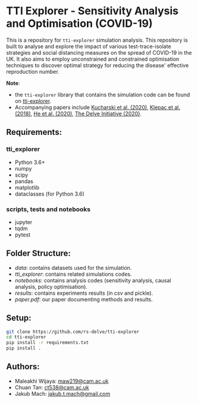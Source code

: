 # TTI Explorer - Sensitivity Analysis and Optimisation (COVID-19)

This is a repository for `tti-explorer` simulation analysis. This repository is built to analyse and explore the impact of various test-trace-isolate strategies and social distancing measures on the spread of COVID-19 in the UK. It also aims to employ unconstrained and constrained optimisation techniques to discover optimal strategy for reducing the disease' effective reproduction number.

**Note**:
- the `tti-explorer` library that contains the simulation code can be found on [tti-explorer](https://github.com/rs-delve/tti-explorer).
- Accompanying papers include [Kucharski et al. (2020)](https://www.medrxiv.org/content/10.1101/2020.04.23.20077024v1), [Klepac et al. (2018)](https://researchonline.lshtm.ac.uk/id/eprint/4647173/), [He et al. (2020)](https://rs-delve.github.io/pdfs/2020-05-27-effectiveness-and-resource-requirements-of-tti-strategies.pdf), [The Delve Initiative (2020)](https://rs-delve.github.io/reports/2020/05/27/test-trace-isolate.html).

## Requirements:
### tti_explorer
- Python 3.6+
- numpy
- scipy
- pandas
- matplotlib
- dataclasses (for Python 3.6)
### scripts, tests and notebooks
- jupyter
- tqdm
- pytest

## Folder Structure:
- *data*: contains datasets used for the simulation.
- *tti_explorer*: contains related simulations codes.
- *notebooks*: contains analysis codes (sensitivity analysis, causal analysis, policy optimisation).
- *results*: contains experiments results (in csv and pickle).
- *paper.pdf*: our paper documenting methods and results.


## Setup:
```bash
git clone https://github.com/rs-delve/tti-explorer
cd tti-explorer
pip install -r requirements.txt
pip install .
```

## Authors:
- Maleakhi Wijaya: maw219@cam.ac.uk
- Chuan Tan: ct538@cam.ac.uk
- Jakub Mach: jakub.t.mach@gmail.com
